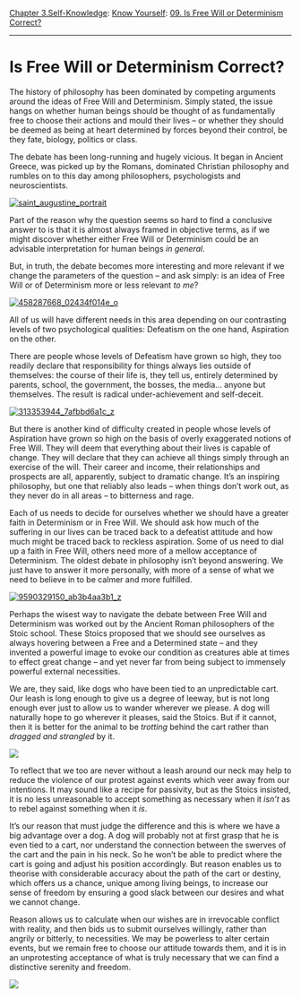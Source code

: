 [Chapter 3.Self-Knowledge](https://www.theschooloflife.com/thebookoflife/category/self-knowledge/): [Know Yourself](https://www.theschooloflife.com/thebookoflife/category/self-knowledge/know-yourself/): [09. Is Free Will or Determinism Correct?](https://www.theschooloflife.com/thebookoflife/is-free-will-or-determinism-correct/)

* * *

# Is Free Will or Determinism Correct?

The history of philosophy has been dominated by competing arguments around the ideas of Free Will and Determinism. Simply stated, the issue hangs on whether human beings should be thought of as fundamentally free to choose their actions and mould their lives – or whether they should be deemed as being at heart determined by forces beyond their control, be they fate, biology, politics or class.

The debate has been long-running and hugely vicious. It began in Ancient Greece, was picked up by the Romans, dominated Christian philosophy and rumbles on to this day among philosophers, psychologists and neuroscientists.

[![saint_augustine_portrait](https://www.theschooloflife.com/thebookoflife/wp-content/uploads/2016/10/Saint_Augustine_Portrait.jpg)](http://www.thebookoflife.org/wp-content/uploads/2016/10/Saint_Augustine_Portrait.jpg)

Part of the reason why the question seems so hard to find a conclusive answer to is that it is almost always framed in objective terms, as if we might discover whether either Free Will or Determinism could be an advisable interpretation for human beings _in general_.

But, in truth, the debate becomes more interesting and more relevant if we change the parameters of the question – and ask simply: is an idea of Free Will or of Determinism more or less relevant _to me_?

[![458287668_02434f014e_o](https://www.theschooloflife.com/thebookoflife/wp-content/uploads/2016/10/458287668_02434f014e_o.jpg)](http://www.thebookoflife.org/wp-content/uploads/2016/10/458287668_02434f014e_o.jpg)

All of us will have different needs in this area depending on our contrasting levels of two psychological qualities: Defeatism on the one hand, Aspiration on the other.

There are people whose levels of Defeatism have grown so high, they too readily declare that responsibility for things always lies outside of themselves: the course of their life is, they tell us, entirely determined by parents, school, the government, the bosses, the media… anyone but themselves. The result is radical under-achievement and self-deceit.

[![313353944_7afbbd6a1c_z](https://www.theschooloflife.com/thebookoflife/wp-content/uploads/2016/10/313353944_7afbbd6a1c_z.jpg)](http://www.thebookoflife.org/wp-content/uploads/2016/10/313353944_7afbbd6a1c_z.jpg)

But there is another kind of difficulty created in people whose levels of Aspiration have grown so high on the basis of overly exaggerated notions of Free Will. They will deem that everything about their lives is capable of change. They will declare that they can achieve all things simply through an exercise of the will. Their career and income, their relationships and prospects are all, apparently, subject to dramatic change. It’s an inspiring philosophy, but one that reliably also leads – when things don’t work out, as they never do in all areas – to bitterness and rage.

Each of us needs to decide for ourselves whether we should have a greater faith in Determinism or in Free Will. We should ask how much of the suffering in our lives can be traced back to a defeatist attitude and how much might be traced back to reckless aspiration. Some of us need to dial up a faith in Free Will, others need more of a mellow acceptance of Determinism. The oldest debate in philosophy isn’t beyond answering. We just have to answer it more personally, with more of a sense of what we need to believe in to be calmer and more fulfilled.

[![9590329150_ab3b4aa3b1_z](https://www.theschooloflife.com/thebookoflife/wp-content/uploads/2016/10/9590329150_ab3b4aa3b1_z.jpg)](http://www.thebookoflife.org/wp-content/uploads/2016/10/9590329150_ab3b4aa3b1_z.jpg)

Perhaps the wisest way to navigate the debate between Free Will and Determinism was worked out by the Ancient Roman philosophers of the Stoic school. These Stoics proposed that we should see ourselves as always hovering between a Free and a Determined state – and they invented a powerful image to evoke our condition as creatures able at times to effect great change – and yet never far from being subject to immensely powerful external necessities.

We are, they said, like dogs who have been tied to an unpredictable cart. Our leash is long enough to give us a degree of leeway, but is not long enough ever just to allow us to wander wherever we please. A dog will naturally hope to go wherever it pleases, said the Stoics. But if it cannot, then it is better for the animal to be _trotting_ behind the cart rather than _dragged and strangled_ by it.

![](https://www.theschooloflife.com/thebookoflife/wp-content/uploads/2016/10/800px-Jean-L%C3%A9on_G%C3%A9r%C3%B4me_-_Diogenes_-_Walters_37131.jpg)

To reflect that we too are never without a leash around our neck may help to reduce the violence of our protest against events which veer away from our intentions. It may sound like a recipe for passivity, but as the Stoics insisted, it is no less unreasonable to accept something as necessary when it _isn’t_ as to rebel against something when it _is_.

It’s our reason that must judge the difference and this is where we have a big advantage over a dog. A dog will probably not at first grasp that he is even tied to a cart, nor understand the connection between the swerves of the cart and the pain in his neck. So he won’t be able to predict where the cart is going and adjust his position accordingly. But reason enables us to theorise with considerable accuracy about the path of the cart or destiny, which offers us a chance, unique among living beings, to increase our sense of freedom by ensuring a good slack between our desires and what we cannot change.

Reason allows us to calculate when our wishes are in irrevocable conflict with reality, and then bids us to submit ourselves willingly, rather than angrily or bitterly, to necessities. We may be powerless to alter certain events, but we remain free to choose our attitude towards them, and it is in an unprotesting acceptance of what is truly necessary that we can find a distinctive serenity and freedom.

[![](https://img.youtube.com/vi/HYWiIWpcCIM/0.jpg)](https://www.youtube.com/embed/HYWiIWpcCIM '')
